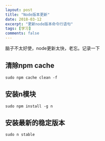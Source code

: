 ```yaml
---
layout: post
title: "Node版本更新"
date: 2018-03-12
excerpt: "更新node版本命令行语句"
tags: [学习]
comments: false
---
```


脑子不太好使，node更新太快，老忘。记录一下

## 清除npm cache

    sudo npm cache clean -f 

## 安装n模块

    sudo npm install -g n 

## 安装最新的稳定版本

    sudo n stable